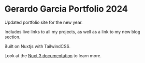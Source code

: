 # Gerardo Garcia Portfolio 2024





Updated portfolio site for the new year. 

Includes live links to all my projects, as well as a link to my new blog section. 

Built on Nuxtjs with TailwindCSS.



Look at the [Nuxt 3 documentation](https://nuxt.com/docs/getting-started/introduction) to learn more.

